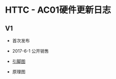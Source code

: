 # HTTC - AC01硬件更新日志

## V1

- 首次发布
- 2017-6-1 公开销售

- [引脚图](http://resource.heltec.cn/download/CubeCell/Capsule/HTCC-AC01_PinoutDiagram.pdf)

- 原理图

